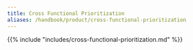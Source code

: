 ```yaml
---
title: Cross Functional Prioritization
aliases: /handbook/product/cross-functional-prioritization
---
```


{{% include "includes/cross-functional-prioritization.md" %}}
